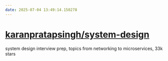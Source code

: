 ```yaml
---
date: 2025-07-04 13:49:14.150278
---
```


# [karanpratapsingh/system-design](https://github.com/karanpratapsingh/system-design)

system design interview prep, topics from networking to microservices, 33k stars